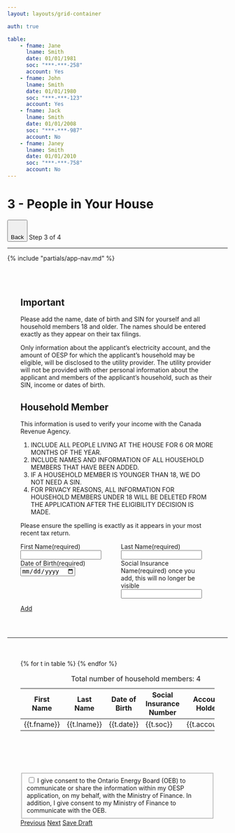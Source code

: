 ```yaml
---
layout: layouts/grid-container

auth: true

table:
    - fname: Jane
      lname: Smith
      date: 01/01/1981
      soc: "***-***-258"
      account: Yes
    - fname: John
      lname: Smith
      date: 01/01/1980
      soc: "***-***-123"
      account: Yes
    - fname: Jack
      lname: Smith
      date: 01/01/2008
      soc: "***-***-987"
      account: No
    - fname: Janey
      lname: Smith
      date: 01/01/2010
      soc: "***-***-758"
      account: No
---
```

<style>
img {
  cover-fit: contain;
  max-width: 90%;
}
@media (max-width: 799px) {
    .small-table {
        display: block;
    }
    .large-table {
        display: none;
    }
}
@media (min-width: 800px) {
    .content {
        display: flex;
        gap: 30px;
    }
    .content .ontario-form-group {
        width: 45%;
    }
    .small-table {
        display: none;
    }
    .large-table {
        display: block;
    }
}
.two-thirds > div:first-child {
  width: 66%;

}
.two-up.ontario-input {
  margin: 0;
}
h3 {
  margin-bottom: 1rem;
}
h4 {
  margin-top: 1rem;
}

.save:after{
   content: 'Save Draft';
   display: block;
}
.save:focus:after,
.save:active:after{
   content: 'Draft Saved!';
   display: block;
}
</style>

<div class="container">

# 3 - People in Your House
<div class="ontario-step-indicator">
    <div class="ontario-row">
        <div class="ontario-columns ontario-small-12">
            <div class="ontario-step-indicator--with-back-button">
                <button class="ontario-button ontario-button--tertiary">
                    <svg class="ontario-icon" alt="" aria-hidden="true" focusable="false" sol:category="primary" viewBox="0 0 24 24" preserveAspectRatio="xMidYMid meet">  <use href="#ontario-icon-chevron-left"></use> </svg>Back
                </button>
                <span class="ontario-h4">Step&nbsp;3 of&nbsp;4</span>
            </div>
            <hr />
        </div>
    </div>
</div>
</div>
{% include "partials/app-nav.md" %}

<div style="padding: 30px; margin-top: 20px; " markdown="1">

## Important
Please add the name, date of birth and SIN for yourself and all household members 18 and older. The names should be entered exactly as they appear on their tax filings.

Only information about the applicant’s electricity account, and the amount of OESP for which the applicant’s household may be eligible, will be disclosed to the utility provider. The utility provider will not be provided with other personal information about the applicant and members of the applicant’s household, such as their SIN, income or dates of birth.

## Household Member
This information is used to verify your income with the Canada Revenue Agency.
1. INCLUDE ALL PEOPLE LIVING AT THE HOUSE FOR 6 OR MORE MONTHS OF THE YEAR.
2. INCLUDE NAMES AND INFORMATION OF ALL HOUSEHOLD MEMBERS THAT HAVE BEEN ADDED.
3. IF A HOUSEHOLD MEMBER IS YOUNGER THAN 18, WE DO NOT NEED A SIN.
4. FOR PRIVACY REASONS, ALL INFORMATION FOR HOUSEHOLD MEMBERS UNDER 18 WILL BE DELETED FROM THE APPLICATION AFTER THE ELIGIBILITY DECISION IS MADE.

 Please ensure the spelling is exactly as it appears in your most recent tax return.

<div class="content">
<div class="ontario-form-group">
    <label class="ontario-label">
        First Name<span class="ontario-label__flag">(required)</span>
    </label>
    <input class="ontario-input" type="text">
</div>

<div class="ontario-form-group">
    <label class="ontario-label">
        Last Name<span class="ontario-label__flag">(required)</span>
    </label>
    <input class="ontario-input" type="text">
</div>
</div>

<div class="content">
<div class="ontario-form-group">
    <label class="ontario-label">
        Date of Birth<span class="ontario-label__flag">(required)</span>
    </label>
    <br />
    <input class="ontario-input" type="date">
</div>

<div class="ontario-form-group">
    <label class="ontario-label">
        Social Insurance Name<span class="ontario-label__flag">(required)</span>
    </label>
    once you add, this will no longer be visible
    <input class="ontario-input" type="text">
</div>
</div>

<a href="/app3" class="ontario-button ontario-button--primary">Add</a>

</div><!-- close gray box -->

---

<div style=" padding: 30px; margin-top: 20px; " markdown="1">



<div class="small-table">
<table style="width: 98%;">
<caption>Total number of household members: 4</caption>
{% for t in table %}
<tr><td>First Name</td><td>{{ t.fname }}</td></tr>
<tr><td>Last Name</td><td>{{ t.lname }}</td></tr>
<tr><td>Date of Birth</td><td>{{ t.date }}</td></tr>
<tr><td>Social Insurance Number</td><td>{{ t.soc }}</td></tr>
<tr><td>Account Holder</td><td>{{ t.account }}</td></tr>
<tr><td colspan="2" style="border-bottom: 2px #000 solid;" class="ontario-table-highlight"><a href="#" class="ontario-button ontario-button--secondary">Edit</a></td></tr>
{% endfor %}
</table>
</div>

<div class="large-table ontario-table-div">
<table>
<caption>Total number of household members: 4</caption>
<thead>
<tr>
    <th>First Name</th><th>Last Name</th><th>Date of Birth<th>Social Insurance Number</th><th>Account Holder</th><th></th>
</tr>
</thead>
{% for t in table %}
<tr>
<td>{{t.fname}}</td><td>{{t.lname}}</td><td>{{t.date}}</td><td>{{t.soc}}</td><td>{{t.account}}</td><td><a href="#" class="ontario-button ontario-button--secondary">Edit</a></td>
</tr>
{% endfor %}
</table>
</div>

</div><!-- close gray box -->

<div style="padding: 30px; margin-top: 20px; " markdown="1">
<div class="ontario-form-group">
    <fieldset class="ontario-fieldset">
        <div class="ontario-checkboxes">
            <div class="ontario-checkboxes__item">
                <input class="ontario-checkboxes__input" id="checkbox-option-1" name="options" type="checkbox" value="option-1">
                <label class="ontario-checkboxes__label" for="checkbox-option-1">
                   I give consent to the Ontario Energy Board (OEB) to communicate or share the information within my OESP application, on my behalf, with the Ministry of Finance. In addition, I give consent to my Ministry of Finance to communicate with the OEB.
                </label>
            </div>
        </div>
    </fieldset>
</div>

<div class="button-group">
<a href="/app2" class="ontario-button ontario-button--secondary">Previous</a>
<a href="/app4" class="ontario-button ontario-button--primary">Next</a>
<a href="" class="ontario-button ontario-button--tertiary">Save Draft</a>
</div>

</div>

